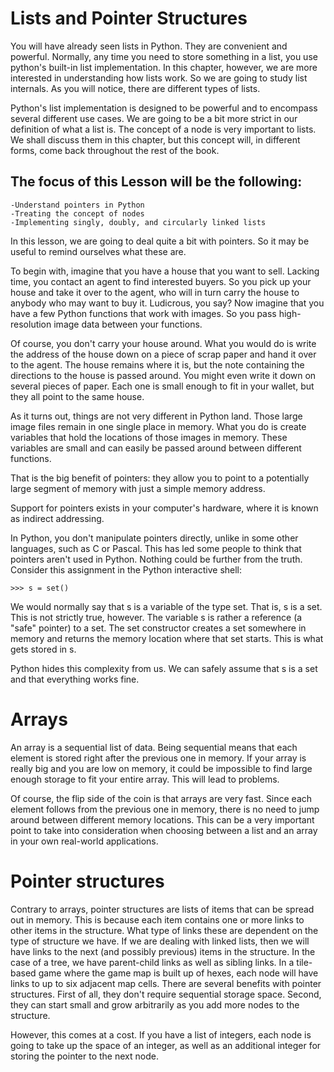 # Lists and Pointer Structures
You will have already seen lists in Python. They are convenient and powerful. Normally, any time you need to store something in a list, you use python's built-in list implementation. In this chapter, however, we are more interested in understanding how lists work. So we are going to study list internals. As you will notice, there are different types of lists.

Python's list implementation is designed to be powerful and to encompass several different use cases. We are going to be a bit more strict in our definition of what a list is. The concept of a node is very important to lists. We shall discuss them in this chapter, but this concept will, in different forms, come back throughout the rest of the book.

## The focus of this Lesson will be the following:
```
-Understand pointers in Python
-Treating the concept of nodes
-Implementing singly, doubly, and circularly linked lists
```
In this lesson, we are going to deal quite a bit with pointers. So it may be useful to remind ourselves what these are. 

To begin with, imagine that you have a house that you want to sell. Lacking time, you contact an agent to find interested buyers. So you pick up your house and take it over to the agent, who will in turn carry the house to anybody who may want to buy it. Ludicrous, you say? Now imagine that you have a few Python functions that work with images. So you pass high-resolution image data between your functions.

Of course, you don't carry your house around. What you would do is write the address of the house down on a piece of scrap paper and hand it over to the agent. The house remains where it is, but the note containing the directions to the house is passed around. You might even write it down on several pieces of paper. Each one is small enough to fit in your wallet, but they all point to the same house.

As it turns out, things are not very different in Python land. Those large image files remain in one single place in memory. What you do is create variables that hold the locations of those images in memory. These variables are small and can easily be passed around between different functions.

That is the big benefit of pointers: they allow you to point to a potentially large segment of memory with just a simple memory address.

Support for pointers exists in your computer's hardware, where it is known as indirect addressing.

In Python, you don't manipulate pointers directly, unlike in some other languages, such as C or Pascal. This has led some people to think that pointers aren't used in Python. Nothing could be further from the truth. Consider this assignment in the Python interactive shell:

```
>>> s = set()
```
	
We would normally say that s is a variable of the type set. That is, s is a set. This is not strictly true, however. The variable s is rather a reference (a "safe" pointer) to a set. The set constructor creates a set somewhere in memory and returns the memory location where that set starts. This is what gets stored in s.

Python hides this complexity from us. We can safely assume that s is a set and that everything works fine.

# Arrays
An array is a sequential list of data. Being sequential means that each element is stored right after the previous one in memory. 
If your array is really big and you are low on memory, it could be impossible to find large enough storage to fit your entire array. 
This will lead to problems.

Of course, the flip side of the coin is that arrays are very fast. 
Since each element follows from the previous one in memory, there is no need to jump around between different memory locations. 
This can be a very important point to take into consideration when choosing between a list and an array in your own real-world applications.

# Pointer structures                                                       
Contrary to arrays, pointer structures are lists of items that can be spread out in memory. 
This is because each item contains one or more links to other items in the structure. 
What type of links these are dependent on the type of structure we have. 
If we are dealing with linked lists, then we will have links to the next (and possibly previous) items in the structure. 
In the case of a tree, we have parent-child links as well as sibling links. 
In a tile-based game where the game map is built up of hexes, each node will have links to up to six adjacent map cells.
There are several benefits with pointer structures. First of all, they don't require sequential storage space. 
Second, they can start small and grow arbitrarily as you add more nodes to the structure.
 
However, this comes at a cost. If you have a list of integers, each node is going to take up the space of an integer, 
as well as an additional integer for storing the pointer to the next node.
